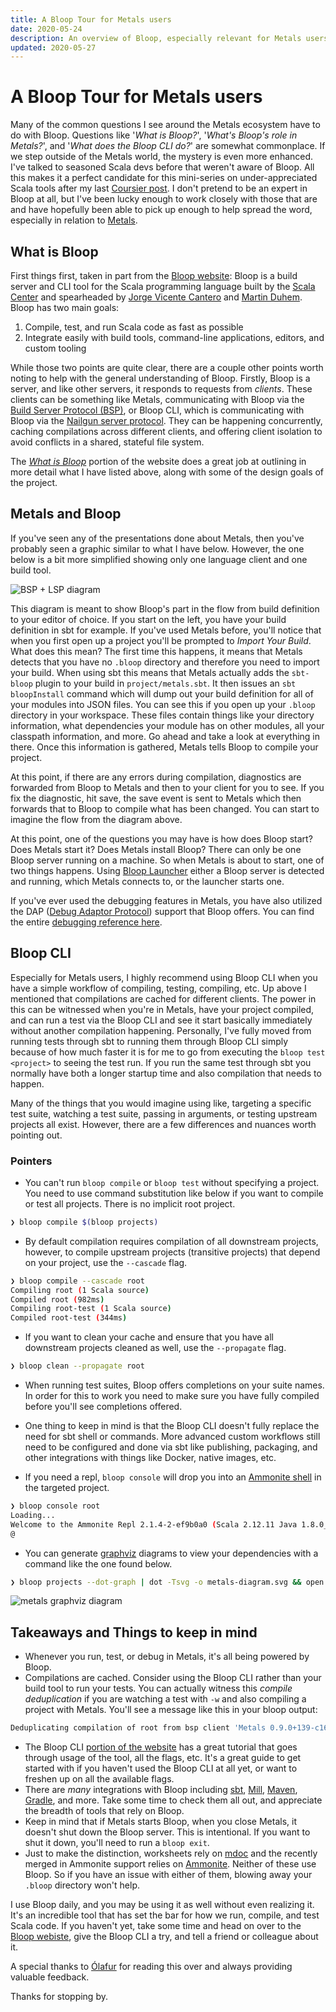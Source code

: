 ```yaml
---
title: A Bloop Tour for Metals users
date: 2020-05-24
description: An overview of Bloop, especially relevant for Metals users.
updated: 2020-05-27
---
```


# A Bloop Tour for Metals users

Many of the common questions I see around the Metals ecosystem have to do with
Bloop. Questions like '_What is Bloop?_', '_What's Bloop's role in Metals?_',
and '_What does the Bloop CLI do?_' are somewhat commonplace. If we step outside
of the Metals world, the mystery is even more enhanced. I've talked to seasoned
Scala devs before that weren't aware of Bloop. All this makes it a perfect
candidate for this mini-series on under-appreciated Scala tools after my last
[Coursier post](/blog/useful-cs-commands). I don't pretend to be an expert in
Bloop at all, but I've been lucky enough to work closely with those that are and
have hopefully been able to pick up enough to help spread the word, especially
in relation to [Metals](https://scalameta.org/metals/).

## What is Bloop

First things first, taken in part from the [Bloop
website](https://scalacenter.github.io/bloop/docs/what-is-bloop): Bloop is a
build server and CLI tool for the Scala programming language built by the [Scala
Center](https://scala.epfl.ch/) and spearheaded by [Jorge Vicente
Cantero](https://twitter.com/jvican) and [Martin
Duhem](https://twitter.com/mnduhem). Bloop has two main goals:

1. Compile, test, and run Scala code as fast as possible
2. Integrate easily with build tools, command-line applications, editors, and
   custom tooling

While those two points are quite clear, there are a couple other points worth
noting to help with the general understanding of Bloop. Firstly, Bloop is a
server, and like other servers, it responds to requests from _clients_. These
clients can be something like Metals, communicating with Bloop via the [Build
Server Protocol
(BSP)](https://github.com/build-server-protocol/build-server-protocol), or Bloop
CLI, which is communicating with Bloop via the [Nailgun server
protocol](https://github.com/facebook/nailgun). They can be happening
concurrently, caching compilations across different clients, and offering client
isolation to avoid conflicts in a shared, stateful file system.

The [_What is Bloop_](https://scalacenter.github.io/bloop/docs/what-is-bloop)
portion of the website does a great job at outlining in more detail what I have
listed above, along with some of the design goals of the project.

## Metals and Bloop

If you've seen any of the presentations done about Metals, then you've probably
seen a graphic similar to what I have below. However, the one below is a bit
more simplified showing only one language client and one build tool.

![BSP + LSP diagram](/images/diagram.png)

This diagram is meant to show Bloop's part in the flow from build definition to
your editor of choice. If you start on the left, you have your build definition
in sbt for example. If you've used Metals before, you'll notice that when you
first open up a project you'll be prompted to _Import Your Build_. What does
this mean? The first time this happens, it means that Metals detects that you
have no `.bloop` directory and therefore you need to import your build. When
using sbt this means that Metals actually adds the `sbt-bloop` plugin to your
build in `project/metals.sbt`. It then issues an `sbt bloopInstall` command
which will dump out your build definition for all of your modules into JSON
files. You can see this if you open up your `.bloop` directory in your
workspace. These files contain things like your directory information, what
dependencies your module has on other modules, all your classpath information,
and more. Go ahead and take a look at everything in there. Once this information
is gathered, Metals tells Bloop to compile your project.

At this point, if there are any errors during compilation, diagnostics are
forwarded from Bloop to Metals and then to your client for you to see. If you
fix the diagnostic, hit save, the save event is sent to Metals which then
forwards that to Bloop to compile what has been changed. You can start to
imagine the flow from the diagram above.

At this point, one of the questions you may have is how does Bloop start? Does
Metals start it? Does Metals install Bloop? There can only be one Bloop server
running on a machine. So when Metals is about to start, one of two things
happens. Using [Bloop
Launcher](https://scalacenter.github.io/bloop/docs/launcher-reference) either a
Bloop server is detected and running, which Metals connects to, or the launcher
starts one.

If you've ever used the debugging features in Metals, you have also utilized the
DAP ([Debug Adaptor
Protocol](https://microsoft.github.io/debug-adapter-protocol/)) support that
Bloop offers. You can find the entire [debugging reference
here](https://scalacenter.github.io/bloop/docs/debugging-reference).

## Bloop CLI

Especially for Metals users, I highly recommend using Bloop CLI when you have a
simple workflow of compiling, testing, compiling, etc. Up above I mentioned
that compilations are cached for different clients. The power in this can be
witnessed when you're in Metals, have your project compiled, and can run a
test via the Bloop CLI and see it start basically immediately without another
compilation happening. Personally, I've fully moved from running tests through
sbt to running them through Bloop CLI simply because of how much faster it is
for me to go from executing the `bloop test <project>` to seeing the test run.
If you run the same test through sbt you normally have both a longer startup
time and also compilation that needs to happen.

Many of the things that you would imagine using like, targeting a specific test
suite, watching a test suite, passing in arguments, or testing upstream projects
all exist. However, there are a few differences and nuances worth pointing out. 

### Pointers

- You can't run `bloop compile` or `bloop test` without specifying a project.
    You need to use command substitution like below if you want to compile or
    test all projects. There is no implicit root project.

```bash
❯ bloop compile $(bloop projects)
```

- By default compilation requires compilation of all downstream projects,
    however, to compile upstream projects (transitive projects) that depend on
    your project, use the `--cascade` flag.

```bash
❯ bloop compile --cascade root
Compiling root (1 Scala source)
Compiled root (982ms)
Compiling root-test (1 Scala source)
Compiled root-test (344ms)
```

- If you want to clean your cache and ensure that you have all downstream
    projects cleaned as well, use the `--propagate` flag.

```bash
❯ bloop clean --propagate root
```

- When running test suites, Bloop offers completions on your suite names.
    In order for this to work you need to make sure you have fully compiled
    before you'll see completions offered.

- One thing to keep in mind is that the Bloop CLI doesn't fully replace the need
    for sbt shell or commands. More advanced custom workflows still need to be
    configured and done via sbt like publishing, packaging, and other
    integrations with things like Docker, native images, etc.

- If you need a repl, `bloop console` will drop you into an [Ammonite
    shell](https://ammonite.io/) in the targeted project.

```bash
❯ bloop console root
Loading...
Welcome to the Ammonite Repl 2.1.4-2-ef9b0a0 (Scala 2.12.11 Java 1.8.0_242)
@
```

- You can generate [graphviz](https://graphviz.org/) diagrams to view your
    dependencies with a command like the one found below.

```bash
❯ bloop projects --dot-graph | dot -Tsvg -o metals-diagram.svg && open metals-diagram.svg
```

![metals graphviz diagram](/images/metals-diagram.svg)

## Takeaways and Things to keep in mind

- Whenever you run, test, or debug in Metals, it's all being powered by Bloop.
- Compilations are cached. Consider using the Bloop CLI rather than your build
    tool to run your tests. You can actually witness this _compile
    deduplication_ if you are watching a test with `-w` and also compiling a
    project with Metals. You'll see a message like this in your bloop output:

```bash
Deduplicating compilation of root from bsp client 'Metals 0.9.0+139-c169b4ce-SNAPSHOT' (since 39.439s)
```

- The Bloop CLI [portion of the
    website](https://scalacenter.github.io/bloop/docs/cli/tutorial) has a great
    tutorial that goes through usage of the tool, all the flags, etc. It's a
    great guide to get started with if you haven't used the Bloop CLI at all
    yet, or want to freshen up on all the available flags.
- There are _many_ integrations with Bloop including [sbt](
    https://www.scala-sbt.org/), [Mill](https://github.com/lihaoyi/mill),
    [Maven](https://maven.apache.org/), [Gradle](https://gradle.org/), and more.
    Take some time to check them all out, and appreciate the breadth of tools
    that rely on Bloop.
- Keep in mind that if Metals starts Bloop, when you close Metals, it doesn't
    shut down the Bloop server. This is intentional. If you want to shut it
    down, you'll need to run a `bloop exit`.
- Just to make the distinction, worksheets rely on
    [mdoc](https://scalameta.org/mdoc/) and the recently merged in Ammonite
    support relies on [Ammonite](https://ammonite.io/). Neither of these use
    Bloop. So if you have an issue with either of them, blowing away your
    `.bloop` directory won't help.

I use Bloop daily, and you may be using it as well without even realizing it.
It's an incredible tool that has set the bar for how we run, compile, and test
Scala code. If you haven't yet, take some time and head on over to the [Bloop
webiste](https://scalacenter.github.io/bloop/), give the Bloop CLI a try, and
tell a friend or colleague about it.

A special thanks to [Ólafur](https://twitter.com/olafurpg) for reading this over
and always providing valuable feedback.

Thanks for stopping by.
